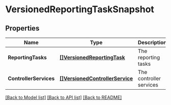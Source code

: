 # VersionedReportingTaskSnapshot

## Properties
Name | Type | Description | Notes
------------ | ------------- | ------------- | -------------
**ReportingTasks** | [**[]VersionedReportingTask**](VersionedReportingTask.md) | The reporting tasks | [optional] [default to null]
**ControllerServices** | [**[]VersionedControllerService**](VersionedControllerService.md) | The controller services | [optional] [default to null]

[[Back to Model list]](../README.md#documentation-for-models) [[Back to API list]](../README.md#documentation-for-api-endpoints) [[Back to README]](../README.md)


